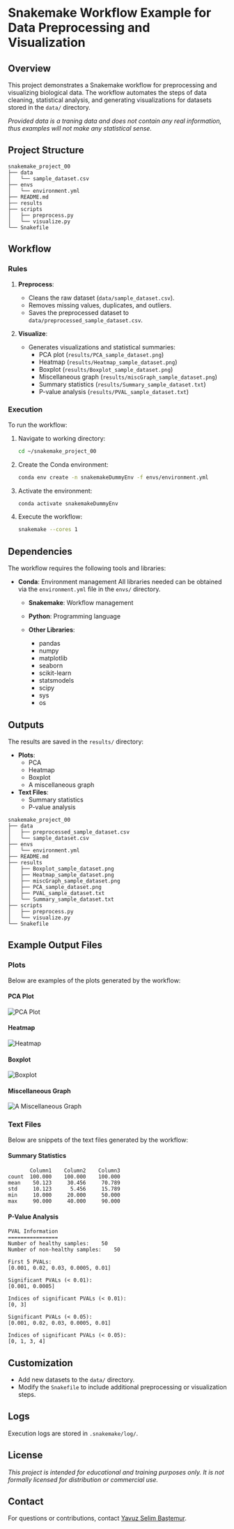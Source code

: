 # Snakemake Workflow Example for Data Preprocessing and Visualization

## Overview
This project demonstrates a Snakemake workflow for preprocessing and visualizing biological data. The workflow automates the steps of data cleaning, statistical analysis, and generating visualizations for datasets stored in the `data/` directory. 

*Provided data is a traning data and does not contain any real information, thus examples will not make any statistical sense.*

## Project Structure

```
snakemake_project_00
├── data
│   └── sample_dataset.csv
├── envs
│   └── environment.yml
├── README.md
├── results
├── scripts
│   ├── preprocess.py
│   └── visualize.py
└── Snakefile
```

## Workflow
### Rules
1. **Preprocess**:
   - Cleans the raw dataset (`data/sample_dataset.csv`).
   - Removes missing values, duplicates, and outliers.
   - Saves the preprocessed dataset to `data/preprocessed_sample_dataset.csv`.

2. **Visualize**:
   - Generates visualizations and statistical summaries:
     - PCA plot (`results/PCA_sample_dataset.png`)
     - Heatmap (`results/Heatmap_sample_dataset.png`)
     - Boxplot (`results/Boxplot_sample_dataset.png`)
     - Miscellaneous graph (`results/miscGraph_sample_dataset.png`)
     - Summary statistics (`results/Summary_sample_dataset.txt`)
     - P-value analysis (`results/PVAL_sample_dataset.txt`)

### Execution
To run the workflow:
1. Navigate to working directory:
    ```bash
    cd ~/snakemake_project_00
    ```

2. Create the Conda environment:
   ```bash
   conda env create -n snakemakeDummyEnv -f envs/environment.yml
   ```

3. Activate the environment:
   ```bash
   conda activate snakemakeDummyEnv
   ```

4. Execute the workflow:
   ```bash
   snakemake --cores 1 
   ```

## Dependencies
The workflow requires the following tools and libraries:
- **Conda**: Environment management
All libraries needed can be obtained via the `environment.yml` file in the `envs/` directory.
    - **Snakemake**: Workflow management
    - **Python**: Programming language 

    - **Other Libraries**:
        - pandas
        - numpy
        - matplotlib
        - seaborn
        - scikit-learn
        - statsmodels
        - scipy
        - sys
        - os

## Outputs
The results are saved in the `results/` directory:
- **Plots**:
  - PCA
  - Heatmap
  - Boxplot
  - A miscellaneous graph
- **Text Files**:
  - Summary statistics
  - P-value analysis

```
snakemake_project_00
├── data
│   ├── preprocessed_sample_dataset.csv
│   └── sample_dataset.csv
├── envs
│   └── environment.yml
├── README.md
├── results
│   ├── Boxplot_sample_dataset.png
│   ├── Heatmap_sample_dataset.png
│   ├── miscGraph_sample_dataset.png
│   ├── PCA_sample_dataset.png
│   ├── PVAL_sample_dataset.txt
│   └── Summary_sample_dataset.txt
├── scripts
│   ├── preprocess.py
│   └── visualize.py
└── Snakefile
```

## Example Output Files

### Plots
Below are examples of the plots generated by the workflow:

#### PCA Plot
![PCA Plot](results/PCA_sample_dataset.png)

#### Heatmap
![Heatmap](results/Heatmap_sample_dataset.png)

#### Boxplot
![Boxplot](results/Boxplot_sample_dataset.png)

#### Miscellaneous Graph
![A Miscellaneous Graph](results/miscGraph_sample_dataset.png)

### Text Files
Below are snippets of the text files generated by the workflow:

#### Summary Statistics
```
       Column1    Column2    Column3
count  100.000    100.000    100.000
mean    50.123     30.456     70.789
std     10.123      5.456     15.789
min     10.000     20.000     50.000
max     90.000     40.000     90.000
```

#### P-Value Analysis
```
PVAL Information
================
Number of healthy samples:    50
Number of non-healthy samples:    50

First 5 PVALs:
[0.001, 0.02, 0.03, 0.0005, 0.01]

Significant PVALs (< 0.01):
[0.001, 0.0005]

Indices of significant PVALs (< 0.01):
[0, 3]

Significant PVALs (< 0.05):
[0.001, 0.02, 0.03, 0.0005, 0.01]

Indices of significant PVALs (< 0.05):
[0, 1, 3, 4]
```

## Customization
- Add new datasets to the `data/` directory.
- Modify the `Snakefile` to include additional preprocessing or visualization steps.

## Logs
Execution logs are stored in `.snakemake/log/`.

## License
*This project is intended for educational and training purposes only. It is not formally licensed for distribution or commercial use.*

## Contact
For questions or contributions, contact [Yavuz Selim Baştemur](mailto:yavuzsebe@gmail.com).